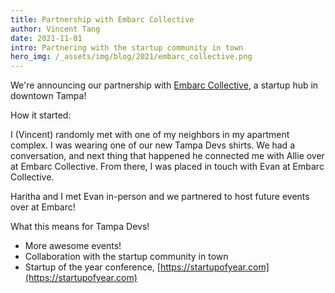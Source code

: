 ```yaml
---
title: Partnership with Embarc Collective
author: Vincent Tang
date: 2021-11-01
intro: Partnering with the startup community in town
hero_img: /_assets/img/blog/2021/embarc_collective.png
---
```


We're announcing our partnership with [Embarc Collective](https://www.embarccollective.com/), a startup hub in downtown Tampa!

How it started:

I (Vincent) randomly met with one of my neighbors in my apartment complex. I was wearing one of our new Tampa Devs shirts. We had a conversation, and next thing
that happened he connected me with Allie over at Embarc Collective. From there, I was placed in touch with Evan at Embarc Collective.

Haritha and I met Evan in-person and we partnered to host future events over at Embarc!

What this means for Tampa Devs!

- More awesome events!
- Collaboration with the startup community in town
- Startup of the year conference, [https://startupofyear.com](https://startupofyear.com)